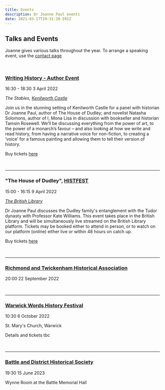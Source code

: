 ```yaml
---
title: Events
description: Dr Joanne Paul events
date: 2021-03-17T19:31:20.591Z
---
```

## Talks and Events

Joanne gives various talks throughout the year. To arrange a speaking event, use the [contact page](https://joannepaul.com/contact) 

<br/>

### [Writing History - Author Event](https://www.kenilworthbooks.co.uk/product/writing-history-author-event-sunday-3rd-april-4-30-6-30pm-5/)

16:30 - 18:30
3 April 2022 

*The Stables, [Kenilworth Castle](https://www.google.com/maps/place/Kenilworth+Castle+and+Elizabethan+Garden/@52.3482119,-1.594296,17z/data=!3m1!4b1!4m5!3m4!1s0x4870caa0c07a9bcf:0x98323fb970c1502c!8m2!3d52.3482086!4d-1.5921073?shorturl=1)* 

Join us in the stunning setting of Kenilworth Castle for a panel with historian Dr Joanne Paul, author of The House of Dudley; and novelist Natasha Solomons, author of I, Mona Lisa in discussion with bookseller and historian Tamsin Rosewell. We’ll be discussing everything from the power of art, to the power of a monarch’s favour – and also looking at how we write and read history, from having a narrative voice for non-fiction, to creating a ‘voice’ for a famous painting and allowing them to tell their version of history. 

Buy tickets [here](https://www.kenilworthbooks.co.uk/product/writing-history-author-event-sunday-3rd-april-4-30-6-30pm-5/)

<br/>

- - -

### "The House of Dudley", [HISTFEST](https://www.bl.uk/events/histfest-session-three-the-house-of-dudley)

15:00 - 16:15
9 April 2022

*[The British Library](https://www.google.com/maps/place/The+British+Library/@51.5300013,-0.1286335,18z/data=!3m2!4b1!5s0x48761b3b665fb4d1:0x4916396983d5ee51!4m5!3m4!1s0x48761b3b70171395:0x18905479de0fdb25!8m2!3d51.5299717!4d-0.1276759?shorturl=1)*

Dr Joanne Paul discusses the Dudley family's entanglement with the Tudor dynasty with Professor Kate Williams.
This event takes place in the British Library and will be simultaneously live streamed on the British Library platform. Tickets may be booked either to attend in person, or to watch on our platform (online) either live or within 48 hours on catch up. 

Buy tickets [here](https://www.kenilworthbooks.co.uk/product/writing-history-author-event-sunday-3rd-april-4-30-6-30pm-5/)

<br/>

- - -

### [Richmond and Twickenham Historical Association](https://www.history.org.uk/branches/resource/1138/richmond-twickenham-branch-programme) 

20:00
22 September 2022 

<br/>

- - -

### [Warwick Words History Festival](https://warwickwords.co.uk/)

10:30
6 October 2022

St. Mary's Church, Warwick

Details and tickets tbc

<br/>

- - -

### [Battle and District Historical Society](https://battlehistorysociety.com/Programme/)

19:30
15 June 2023

Wynne Room at the Battle Memorial Hall

<br/>